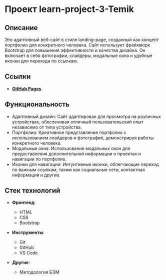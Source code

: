 # Проект learn-project-3-Temik

## Описание
 Это адаптивный веб-сайт в стиле landing-page, созданный как концепт портфолио для конкретного человека. 
 Сайт использует фреймворк Bootstrap для повышения эффективности и качества дизайна. Он включает в себя фотографии, слайдеры, модальные окна и удобные иконки для перехода по ссылкам.

## Ссылки
- **[GitHub Pages](https://winsoulter19.github.io/learn-project-3-Temik/src/index.html)**

## Функциональность
- Адаптивный дизайн: Сайт адаптирован для просмотра на различных устройствах, обеспечивая отличный пользовательский опыт независимо от типа устройства.
- Портфолио: Креативное представление портфолио с использованием слайдеров и фотографий, демонстрируя работы конкретного человека.
- Модальные окна: Использование модальных окон для предоставления дополнительной информации о проектах и навигации по портфолио.
- Иконки для навигации: Интуитивные иконки, облегчающие переход по важным ссылкам, таким как социальные сети, контактная информация и другие.

## Стек технологий

- **Фронтенд**: 
  - HTML
  - CSS
  - Bootstrap

- **Инструменты**:
  - Git
  - GitHub
  - VS Code
  

- **Другие**:
  - Методология БЭМ
